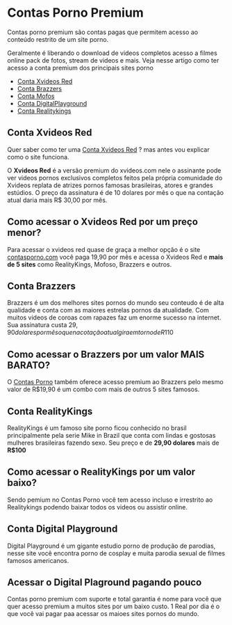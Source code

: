 # Contas Porno Premium

Contas porno premium são contas pagas que permitem acesso ao conteúdo restrito de um site porno.

Geralmente é liberando o  download de videos completos acesso a filmes online  pack de fotos, stream de videos e mais.
Veja nesse artigo como ter acesso a conta premium dos principais sites porno

- [ Conta Xvideos Red](#conta-xvideos-red)
- [Conta Brazzers](#conta-brazzers)
- [Conta Mofos](#conta-mofos)
- [Conta DigitalPlayground](#conta-digital-playground)
- [Conta Realitykings](#conta-realitykings)

## Conta Xvideos Red
Quer saber como ter uma [Conta Xvideos Red](https://www.contasporno.com/conta-xvideos-red/) ? mas antes vou explicar como o site funciona. 

O **Xvideos Red** é a versão premium do xvideos.com nele o assinante pode ver videos pornos exclusivos completos feitos pela própria comunidade do Xvideos replata de atrizes pornos famosas brasileiras, atores e grandes estúdios. O preço da assinatura é de 10 dolares por mês o que na contação atual daria mais R$ 30,00 por mês.

## Como acessar o Xvideos Red por um preço menor?
Para acessar o xvideos red quase de graça a melhor opção é o site [contasporno.com](https://www.contasporno.com "ContasPorno.com") você paga 19,90 por mês e acessa o Xvideos Red e **mais de 5 sites** como RealityKings, Mofoso, Brazzers e outros.


## Conta Brazzers
Brazzers é um dos melhores sites pornos do mundo seu conteudo é de alta qualidade e conta com as maiores estrelas pornos da atualidade. Com muitos videos de coroas com rapazes faz um enorme sucesso na internet. Sua assinatura custa $29,90 dolares por mês o que na cotação atual gira em torno de R$110

## Como acessar o Brazzers por um valor MAIS BARATO?
O [Contas Porno](https://www.contasporno.com "Contas Porno") também oferece acesso premium ao Brazzers pelo mesmo valor de R$19,90 é um combo com mais de outros 5 sites famosos.

## Conta RealityKings
RealityKings é um famoso site porno ficou conhecido no brasil principalmente pela serie Mike in Brazil que conta com lindas e gostosas mulheres brasileiras fazendo sexo. Seu preço e de **29,90 dolares** mais de **R$100**

## Como acessar o RealityKings por um valor baixo?
Sendo pemium no Contas Porno você tem acesso incluso e irrestrito ao Realitykings podendo baixar todos os videos ou assistir online.

## Conta Digital Playground
Digital Playground é um gigante estudio porno de produção de parodias, nesse site você encontra porno de cosplay e muita parodia sexual de filmes famosos americanos.

## Acessar o Digital Plaground pagando pouco
Contas porno premium com suporte e total garantia é nome para você que quer acesso premium a muitos sites por um baixo custo. 1 Real por dia é o que você vai pagar paa acessar os maioes sites pornos do mundo.
